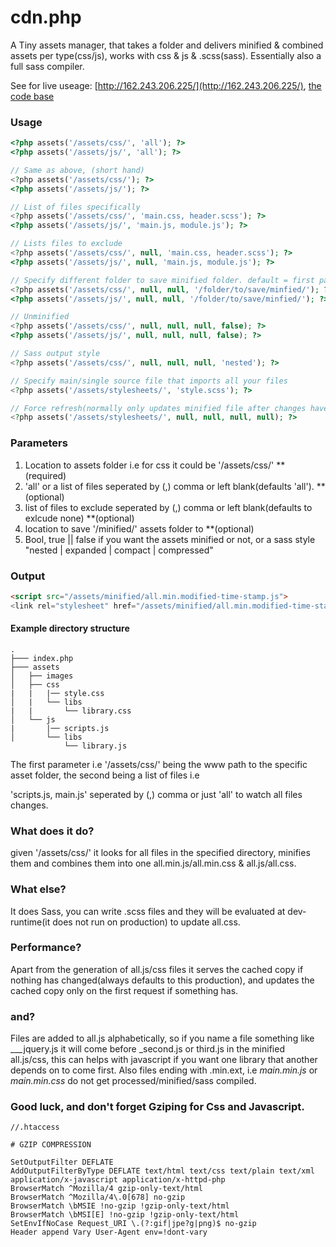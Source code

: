 # cdn.php

A Tiny assets manager, that takes a folder and delivers minified & combined assets per type(css/js), works with css &amp; js & .scss(sass). Essentially also a full sass compiler.

See for live useage: [http://162.243.206.225/](http://162.243.206.225/), [the code base](https://github.com/sultantarimo/Framework.php)


### Usage

```php
<?php assets('/assets/css/', 'all'); ?>
<?php assets('/assets/js/', 'all'); ?>

// Same as above, (short hand)
<?php assets('/assets/css/'); ?>
<?php assets('/assets/js/'); ?>

// List of files specifically
<?php assets('/assets/css/', 'main.css, header.scss'); ?>
<?php assets('/assets/js/', 'main.js, module.js'); ?>

// Lists files to exclude
<?php assets('/assets/css/', null, 'main.css, header.scss'); ?>
<?php assets('/assets/js/', null, 'main.js, module.js'); ?>

// Specify different folder to save minified folder. default = first param + '/minified/'
<?php assets('/assets/css/', null, null, '/folder/to/save/minfied/'); ?>
<?php assets('/assets/js/', null, null, '/folder/to/save/minfied/'); ?>

// Unminified
<?php assets('/assets/css/', null, null, null, false); ?>
<?php assets('/assets/js/', null, null, null, false); ?>

// Sass output style
<?php assets('/assets/css/', null, null, null, 'nested'); ?>

// Specify main/single source file that imports all your files
<?php assets('/assets/stylesheets/', 'style.scss'); ?>

// Force refresh(normally only updates minified file after changes have occured to source files)
<?php assets('/assets/stylesheets/', null, null, null, null); ?>
```

### Parameters

1. Location to assets folder i.e for css it could be '/assets/css/' **(required)
2. 'all' or a list of files seperated by (,) comma or left blank(defaults 'all'). **(optional)
3. list of files  to exclude seperated by (,) comma or left blank(defaults to exlcude none) **(optional)
4. location to save '/minified/' assets folder to **(optional)
5. Bool, true || false if you want the assets minified or not, or a sass style "nested | expanded | compact | compressed"

### Output

```html
<script src="/assets/minified/all.min.modified-time-stamp.js">
<link rel="stylesheet" href="/assets/minified/all.min.modified-time-stamp.css">
```

#### Example directory structure

```
.
├─── index.php
├─── assets
│   ├── images
│   ├── css
|   |   |── style.css
│   |   └── libs
|   |		└── library.css
│   └── js
|       |── scripts.js
│       └── libs
 			└── library.js
```



The first parameter i.e '/assets/css/' being the www path to the specific asset folder, the second being a list of files i.e

'scripts.js, main.js' seperated by (,) comma or just 'all' to watch all files changes.

### What does it do?

given '/assets/css/' it looks for all files in the specified directory, minifies them and combines them into one all.min.js/all.min.css
& all.js/all.css.

### What else?

It does Sass, you can write .scss files and they will be evaluated at dev-runtime(it does not run on production) to update all.css.

### Performance?

Apart from the generation of all.js/css files it serves the cached copy if nothing has changed(always defaults to this production), and updates the cached copy only on the first request if something has.


### and?

Files are added to all.js alphabetically, so if you name a file something like ___jquery.js it will come before _second.js or third.js in the minified all.js/css, this can helps with javascript if you want one library that another depends on to come first. Also files ending with .min.ext, i.e *main.min.js* or *main.min.css* do not get processed/minified/sass compiled.


### Good luck, and don't forget Gziping for Css and Javascript.

```
//.htaccess

# GZIP COMPRESSION

SetOutputFilter DEFLATE
AddOutputFilterByType DEFLATE text/html text/css text/plain text/xml application/x-javascript application/x-httpd-php
BrowserMatch ^Mozilla/4 gzip-only-text/html
BrowserMatch ^Mozilla/4\.0[678] no-gzip
BrowserMatch \bMSIE !no-gzip !gzip-only-text/html
BrowserMatch \bMSI[E] !no-gzip !gzip-only-text/html
SetEnvIfNoCase Request_URI \.(?:gif|jpe?g|png)$ no-gzip
Header append Vary User-Agent env=!dont-vary
```
